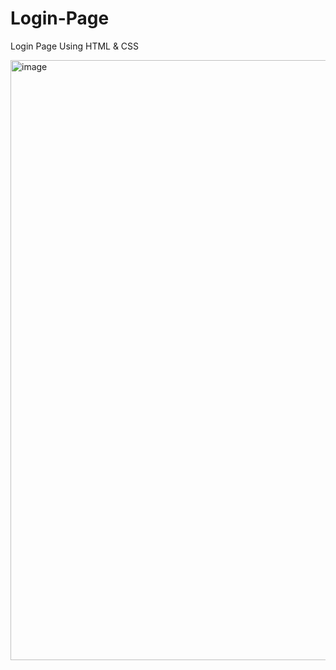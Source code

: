# Login-Page
Login Page Using HTML & CSS

<img width="960" alt="image" src="https://user-images.githubusercontent.com/93642529/221334951-d31eb6a3-b388-4fb8-afcb-d3d0330aebf2.png">
